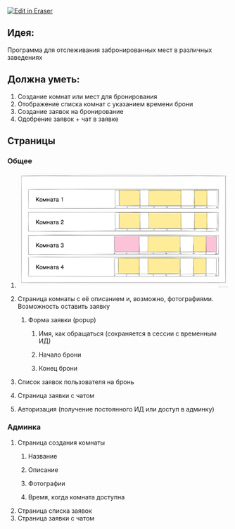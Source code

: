 [![Edit in Eraser](https://firebasestorage.googleapis.com/v0/b/second-petal-295822.appspot.com/o/images%2Fgithub%2FOpen%20in%20Eraser.svg?alt=media&token=968381c8-a7e7-472a-8ed6-4a6626da5501)](https://app.eraser.io/workspace/QUrm9V2CBwaoCxFzRGGi)
## Идея:
Программа для отслеживания забронированных мест в различных заведениях

## Должна уметь:
1. Создание комнат или мест для бронирования
2. Отображение списка комнат с указанием времени брони
3. Создание заявок на бронирование
4. Одобрение заявок + чат в заявке
## Страницы
### Общее
1. ![Список комнат](/.eraser/QUrm9V2CBwaoCxFzRGGi___4v4qJTsfMzWbzPvSJYogNWF9IYd2___---figure---GZ8Fys1djgULNdhRfCNqz---figure---YPR7gHz4iiYzqlmp61-PSA.svg "Список комнат")


2. Страница комнаты с её описанием и, возможно, фотографиями. 
Возможность оставить заявку
    1.  Форма заявки (popup)
        1. Имя, как обращаться (сохраняется в сессии с временным ИД)

        2. Начало брони

        3. Конец брони
3. Список заявок пользователя на бронь
4. Страница заявки с чатом
5. Авторизация (получение постоянного ИД или доступ в админку)
### Админка
1. Страница создания комнаты
    1. Название

    2. Описание

    3. Фотографии

    4. Время, когда комната доступна
2. Страница списка заявок
3. Страница заявки с чатом



<!--- Eraser file: https://app.eraser.io/workspace/QUrm9V2CBwaoCxFzRGGi --->